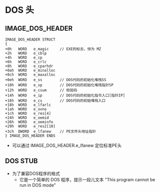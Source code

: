 # DOS 头


## IMAGE_DOS_HEADER

```
IMAGE_DOS_HEADER STRUCT 
{ 
+0h   WORD   e_magic     // EXE的标志，恒为 MZ
+2h   WORD   e_cblp
+4h   WORD   e_cp
+6h   WORD   e_crlc
+8h   WORD   e_cparhdr
+0ah  WORD   e_minalloc
+0ch  WORD   e_maxalloc
+0eh  WORD   e_ss        // DOS代码的初始化堆栈SS 
+10h  WORD   e_sp        // DOS代码的初始化堆栈指针SP 
+12h  WORD   e_csum      // 校验码 
+14h  WORD   e_ip        // DOS代码的初始化指令入口[指针IP] 
+16h  WORD   e_cs        // DOS代码的初始堆栈入口 
+18h  WORD   e_lfarlc
+1ah  WORD   e_ovno
+1ch  WORD   e_res[4]
+24h  WORD   e_oemid
+26h  WORD   e_oeminfo
+29h  WORD   e_res2[10]
+3ch  DWORD  e_lfanew    // PE文件头地址指针
} IMAGE_DOS_HEADER ENDS
```

* 可以通过 IMAGE_DOS_HEADER.e_lfanew 定位标准PE头



## DOS STUB

* 为了兼容DOS程序的格式
    * 它是一个简单的 DOS 程序，提示一段儿文本 "This program cannot be run in DOS mode"




